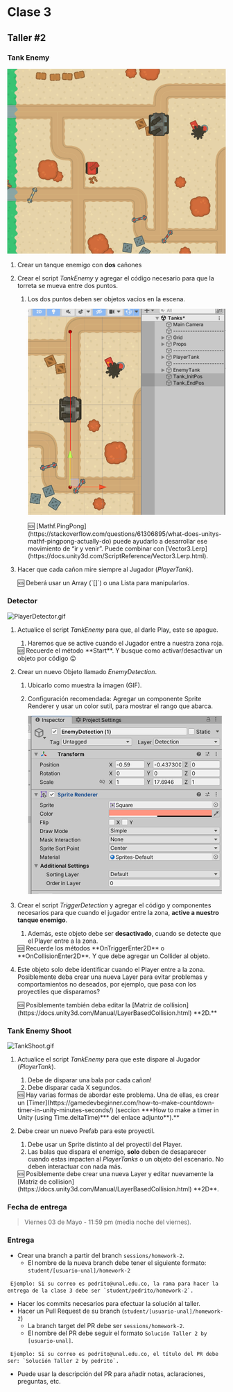 # Clase 3

## Taller #2

### Tank Enemy

![EnemyMovement.gif](./EnemyMovement.gif)

1. Crear un tanque enemigo con **dos** cañones
2. Crear el script *TankEnemy* y agregar el código necesario para que la torreta se mueva entre dos puntos.
    1. Los dos puntos deben ser objetos vacios en la escena.
        
        ![TankEnemyPoints](./TankEnemyPoints.png)
        
        <aside>
        🆘 [Mathf.PingPong](https://stackoverflow.com/questions/61306895/what-does-unitys-mathf-pingpong-actually-do) puede ayudarlo a desarrollar ese movimiento de “ir y venir”. Puede combinar con [Vector3.Lerp](https://docs.unity3d.com/ScriptReference/Vector3.Lerp.html).
        
        </aside>
        
3. Hacer que cada cañon mire siempre al Jugador (*PlayerTank*).
    
    <aside>
    🆘 Deberá usar un Array (`[]`) o una Lista para manipularlos.
    
    </aside>
    

### Detector

![PlayerDetector.gif](Tanks%209a6b94e666404d97ba22ea4bdbfb5149/PlayerDetector.gif)

1. Actualice el script *TankEnemy* para que, al darle Play, este se apague. 
    1. Haremos que se active cuando el Jugador entre a nuestra zona roja.
    
    <aside>
    🆘 Recuerde el método **Start**. Y busque como activar/desactivar un objeto por código 😛
    
    </aside>
    
2. Crear un nuevo Objeto llamado *EnemyDetection*.
    1. Ubicarlo como muestra la imagen (GIF). 
    2. Configuración recomendada: Agregar un componente Sprite Renderer y usar un color sutil, para mostrar el rango que abarca.
        
        ![EnemyDetectorSetup](./EnemyDetectorSetup.png)
        
3. Crear el script *TriggerDetection* y agregar el código y componentes necesarios para que cuando el jugador entre la zona, **active a nuestro tanque enemigo**.
    1. Además, este objeto debe ser **desactivado**, cuando se detecte que el Player entre a la zona.
    
    <aside>
    🆘 Recuerde los métodos **OnTriggerEnter2D** o **OnCollisionEnter2D**. Y que debe agregar un Collider al objeto.
    
    </aside>
    
4. Este objeto solo debe identificar cuando el Player entre a la zona. Posiblemente deba crear una nueva Layer para evitar problemas y comportamientos no deseados, por ejemplo, que pasa con los proyectiles que disparamos?
    
    <aside>
    🆘 Posiblemente también deba editar la [Matriz de collision](https://docs.unity3d.com/Manual/LayerBasedCollision.html) **2D.**
    
    </aside>
    

### Tank Enemy Shoot

![TankShoot.gif](Tanks%209a6b94e666404d97ba22ea4bdbfb5149/TankShoot.gif)

1. Actualice el script *TankEnemy* para que este dispare al Jugador (*PlayerTank*).
    1. Debe de disparar una bala por cada cañon!
    2. Debe disparar cada X segundos.
    
    <aside>
    🆘 Hay varias formas de abordar este problema. Una de ellas, es crear un [Timer](https://gamedevbeginner.com/how-to-make-countdown-timer-in-unity-minutes-seconds/) (seccion ***How to make a timer in Unity (using Time.deltaTime)*** del enlace adjunto**).**
    
    </aside>
    
2. Debe crear un nuevo Prefab para este proyectil.
    1. Debe usar un Sprite distinto al del proyectil del Player.
    2. Las balas que dispara el enemigo, **solo** deben de desaparecer cuando estas impacten al *PlayerTanks* o un objeto del escenario. No deben interactuar con nada más.
    
    <aside>
    🆘 Posiblemente debe crear una nueva Layer y editar nuevamente la [Matriz de collision](https://docs.unity3d.com/Manual/LayerBasedCollision.html) **2D**.
    
    </aside>


### Fecha de entrega
> Viernes 03 de Mayo - 11:59 pm (media noche del viernes).

### Entrega
- Crear una branch a partir del branch `sessions/homework-2`.
  - El nombre de la nueva branch debe tener el siguiente formato: `student/[usuario-unal]/homework-2`
```
 Ejemplo: Si su correo es pedrito@unal.edu.co, la rama para hacer la entrega de la clase 3 debe ser `student/pedrito/homework-2`.
```
- Hacer los commits necesarios para efectuar la solución al taller.
- Hacer un Pull Request de su branch (`student/[usuario-unal]/homework-2`)
  - La branch target del PR debe ser `sessions/homework-2`.
  - El nombre del PR debe seguir el formato `Solución Taller 2 by [usuario-unal]`. 
```
 Ejemplo: Si su correo es pedrito@unal.edu.co, el título del PR debe ser: `Solución Taller 2 by pedrito`.
```
  - Puede usar la descripción del PR para añadir notas, aclaraciones, preguntas, etc.